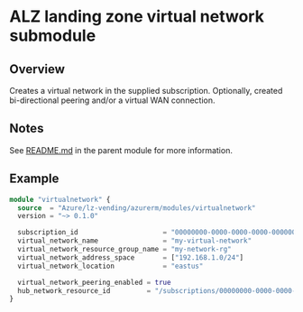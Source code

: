 # ALZ landing zone virtual network submodule

## Overview

Creates a virtual network in the supplied subscription.
Optionally, created bi-directional peering and/or a virtual WAN connection.

## Notes

See [README.md](https://github.com/Azure/terraform-azurerm-lz-vending#readme) in the parent module for more information.

## Example

```terraform
module "virtualnetwork" {
  source  = "Azure/lz-vending/azurerm/modules/virtualnetwork"
  version = "~> 0.1.0"

  subscription_id                     = "00000000-0000-0000-0000-000000000000"
  virtual_network_name                = "my-virtual-network"
  virtual_network_resource_group_name = "my-network-rg"
  virtual_network_address_space       = ["192.168.1.0/24"]
  virtual_network_location            = "eastus"

  virtual_network_peering_enabled = true
  hub_network_resource_id         = "/subscriptions/00000000-0000-0000-0000-000000000000/resourceGroups/my-hub-network-rg/providers/Microsoft.Network/virtualNetworks/my-hub-network"
}
```
